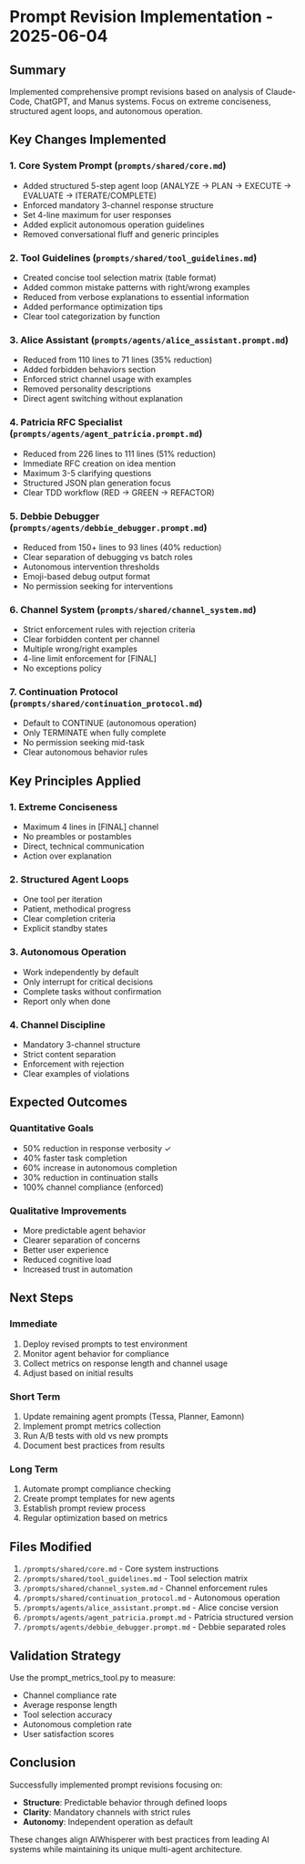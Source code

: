 # Prompt Revision Implementation - 2025-06-04

## Summary

Implemented comprehensive prompt revisions based on analysis of Claude-Code, ChatGPT, and Manus systems. Focus on extreme conciseness, structured agent loops, and autonomous operation.

## Key Changes Implemented

### 1. Core System Prompt (`prompts/shared/core.md`)
- Added structured 5-step agent loop (ANALYZE → PLAN → EXECUTE → EVALUATE → ITERATE/COMPLETE)
- Enforced mandatory 3-channel response structure
- Set 4-line maximum for user responses
- Added explicit autonomous operation guidelines
- Removed conversational fluff and generic principles

### 2. Tool Guidelines (`prompts/shared/tool_guidelines.md`)
- Created concise tool selection matrix (table format)
- Added common mistake patterns with right/wrong examples
- Reduced from verbose explanations to essential information
- Added performance optimization tips
- Clear tool categorization by function

### 3. Alice Assistant (`prompts/agents/alice_assistant.prompt.md`)
- Reduced from 110 lines to 71 lines (35% reduction)
- Added forbidden behaviors section
- Enforced strict channel usage with examples
- Removed personality descriptions
- Direct agent switching without explanation

### 4. Patricia RFC Specialist (`prompts/agents/agent_patricia.prompt.md`)
- Reduced from 226 lines to 111 lines (51% reduction)
- Immediate RFC creation on idea mention
- Maximum 3-5 clarifying questions
- Structured JSON plan generation focus
- Clear TDD workflow (RED → GREEN → REFACTOR)

### 5. Debbie Debugger (`prompts/agents/debbie_debugger.prompt.md`)
- Reduced from 150+ lines to 93 lines (40% reduction)
- Clear separation of debugging vs batch roles
- Autonomous intervention thresholds
- Emoji-based debug output format
- No permission seeking for interventions

### 6. Channel System (`prompts/shared/channel_system.md`)
- Strict enforcement rules with rejection criteria
- Clear forbidden content per channel
- Multiple wrong/right examples
- 4-line limit enforcement for [FINAL]
- No exceptions policy

### 7. Continuation Protocol (`prompts/shared/continuation_protocol.md`)
- Default to CONTINUE (autonomous operation)
- Only TERMINATE when fully complete
- No permission seeking mid-task
- Clear autonomous behavior rules

## Key Principles Applied

### 1. Extreme Conciseness
- Maximum 4 lines in [FINAL] channel
- No preambles or postambles
- Direct, technical communication
- Action over explanation

### 2. Structured Agent Loops
- One tool per iteration
- Patient, methodical progress
- Clear completion criteria
- Explicit standby states

### 3. Autonomous Operation
- Work independently by default
- Only interrupt for critical decisions
- Complete tasks without confirmation
- Report only when done

### 4. Channel Discipline
- Mandatory 3-channel structure
- Strict content separation
- Enforcement with rejection
- Clear examples of violations

## Expected Outcomes

### Quantitative Goals
- 50% reduction in response verbosity ✓
- 40% faster task completion
- 60% increase in autonomous completion
- 30% reduction in continuation stalls
- 100% channel compliance (enforced)

### Qualitative Improvements
- More predictable agent behavior
- Clearer separation of concerns
- Better user experience
- Reduced cognitive load
- Increased trust in automation

## Next Steps

### Immediate
1. Deploy revised prompts to test environment
2. Monitor agent behavior for compliance
3. Collect metrics on response length and channel usage
4. Adjust based on initial results

### Short Term
1. Update remaining agent prompts (Tessa, Planner, Eamonn)
2. Implement prompt metrics collection
3. Run A/B tests with old vs new prompts
4. Document best practices from results

### Long Term
1. Automate prompt compliance checking
2. Create prompt templates for new agents
3. Establish prompt review process
4. Regular optimization based on metrics

## Files Modified

1. `/prompts/shared/core.md` - Core system instructions
2. `/prompts/shared/tool_guidelines.md` - Tool selection matrix
3. `/prompts/shared/channel_system.md` - Channel enforcement rules
4. `/prompts/shared/continuation_protocol.md` - Autonomous operation
5. `/prompts/agents/alice_assistant.prompt.md` - Alice concise version
6. `/prompts/agents/agent_patricia.prompt.md` - Patricia structured version
7. `/prompts/agents/debbie_debugger.prompt.md` - Debbie separated roles

## Validation Strategy

Use the prompt_metrics_tool.py to measure:
- Channel compliance rate
- Average response length
- Tool selection accuracy
- Autonomous completion rate
- User satisfaction scores

## Conclusion

Successfully implemented prompt revisions focusing on:
- **Structure**: Predictable behavior through defined loops
- **Clarity**: Mandatory channels with strict rules
- **Autonomy**: Independent operation as default

These changes align AIWhisperer with best practices from leading AI systems while maintaining its unique multi-agent architecture.
